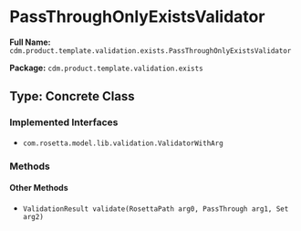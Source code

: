 # PassThroughOnlyExistsValidator

**Full Name:** `cdm.product.template.validation.exists.PassThroughOnlyExistsValidator`

**Package:** `cdm.product.template.validation.exists`

## Type: Concrete Class

### Implemented Interfaces

- `com.rosetta.model.lib.validation.ValidatorWithArg`

### Methods

#### Other Methods

- `ValidationResult validate(RosettaPath arg0, PassThrough arg1, Set arg2)`


